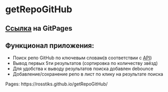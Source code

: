 # getRepoGitHub

<h2><a href='https://rosstiks.github.io/getRepoGitHub/'>Ссылка</a> на GitPages</h2>

<h2>Функционал приложения:</h2>
<ul>
 <li>Поиск репо GitHub по ключевым словам(в соответствии с <a href="https://docs.github.com/en/rest/reference/search#search-repositories">API</a>)</li>
 <li>Вывод первых 5ти результатов (сортировка по количеству звёзд)</li>
 <li>Для удобства к выводу результатов поиска добавлен debounce</li>
 <li>Добавление/сохранение репо в лист по клику на результате поиска</li>
</ul>
Pages:
https://rosstiks.github.io/getRepoGitHub/
